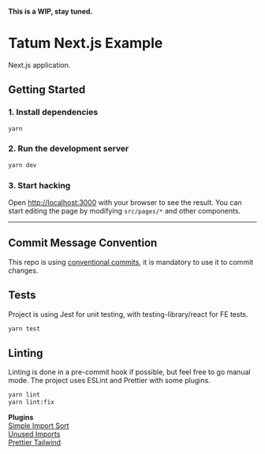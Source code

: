 __**This is a WIP, stay tuned.**__

# Tatum Next.js Example

Next.js application.

## Getting Started

### 1. Install dependencies

```bash
yarn
```

### 2. Run the development server

```bash
yarn dev
```

### 3. Start hacking

Open [http://localhost:3000](http://localhost:3000) with your browser to see the result. You can start editing the page by modifying `src/pages/*` and other components.

---

## Commit Message Convention

This repo is using [conventional commits](https://www.conventionalcommits.org/en/v1.0.0/), it is mandatory to use it to commit changes.

## Tests

Project is using Jest for unit testing, with testing-library/react for FE tests.

```bash
yarn test
```

## Linting

Linting is done in a pre-commit hook if possible, but feel free to go manual mode. The project uses ESLint and Prettier with some plugins.

```bash
yarn lint
yarn lint:fix
```

**Plugins**  
[Simple Import Sort](https://www.npmjs.com/package/eslint-plugin-simple-import-sort)  
[Unused Imports](https://www.npmjs.com/package/eslint-plugin-unused-imports)  
[Prettier Tailwind](https://www.npmjs.com/package/prettier-plugin-tailwind)
